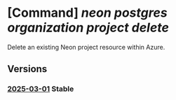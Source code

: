 # [Command] _neon postgres organization project delete_

Delete an existing Neon project resource within Azure.

## Versions

### [2025-03-01](/Resources/mgmt-plane/L3N1YnNjcmlwdGlvbnMve30vcmVzb3VyY2Vncm91cHMve30vcHJvdmlkZXJzL25lb24ucG9zdGdyZXMvb3JnYW5pemF0aW9ucy97fS9wcm9qZWN0cy97fQ==/2025-03-01.xml) **Stable**

<!-- mgmt-plane /subscriptions/{}/resourcegroups/{}/providers/neon.postgres/organizations/{}/projects/{} 2025-03-01 -->
